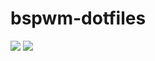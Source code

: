 # bspwm-dotfiles
<img src="https://raw.githubusercontent.com/siduck76/bspwm-dotfiles/main/screenshots/cover.png"> 
<img src="https://github.com/siduck76/bspwm-dotfiles/blob/main/screenshots/co.png">
